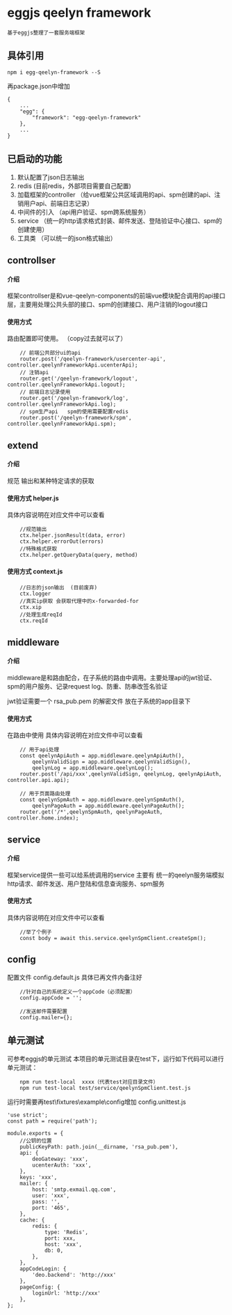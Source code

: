 # eggjs qeelyn framework

    基于eggjs整理了一套服务端框架

## 具体引用
```
npm i egg-qeelyn-framework --S
```
再package.json中增加
```
{
    ...
    "egg": {
        "framework": "egg-qeelyn-framework"
    },
    ...
}
```

## 已启动的功能

1. 默认配置了json日志输出
2. redis (目前redis，外部项目需要自己配置)
3. 加载框架的controller （给vue框架公共区域调用的api、spm创建的api、注销用户api、前端日志记录）
4. 中间件的引入 （api用户验证、spm跨系统服务）
5. service  （统一的http请求格式封装、邮件发送、登陆验证中心接口、spm的创建使用）
6. 工具类 （可以统一的json格式输出）

## controllser

#### 介绍
框架controllser是和vue-qeelyn-components的前端vue模块配合调用的api接口层，主要用处理公共头部的接口、spm的创建接口、用户注销的logout接口

#### 使用方式
路由配置即可使用。   （copy过去就可以了）
```
    // 前端公共部分ui的api
    router.post('/qeelyn-framework/usercenter-api', controller.qeelynFrameworkApi.ucenterApi);
    // 注销api
    router.get('/qeelyn-framework/logout', controller.qeelynFrameworkApi.logout);
    // 前端日志记录使用
    router.get('/qeelyn-framework/log', controller.qeelynFrameworkApi.log);
    // spm生产api   spm的使用需要配置redis
    router.post('/qeelyn-framework/spm', controller.qeelynFrameworkApi.spm);
```

## extend

#### 介绍
规范 输出和某种特定请求的获取

#### 使用方式 helper.js
具体内容说明在对应文件中可以查看
```
    //规范输出
    ctx.helper.jsonResult(data, error)
    ctx.helper.errorOut(errors)
    //特殊格式获取
    ctx.helper.getQueryData(query, method)
```

#### 使用方式 context.js
```
    //日志的json输出  (目前废弃)
    ctx.logger
    //真实ip获取 会获取代理中的x-forwarded-for
    ctx.xip
    //处理生成reqId
    ctx.reqId
```


## middleware

#### 介绍
middleware是和路由配合，在子系统的路由中调用。主要处理api的jwt验证、spm的用户服务、记录request log、防重、防串改签名验证

jwt验证需要一个 rsa_pub.pem 的解密文件 放在子系统的app目录下

#### 使用方式
在路由中使用  具体内容说明在对应文件中可以查看
```
    // 用于api处理
    const qeelynApiAuth = app.middleware.qeelynApiAuth(),
        qeelynValidSign = app.middleware.qeelynValidSign(),
        qeelynLog = app.middleware.qeelynLog();
    router.post('/api/xxx',qeelynValidSign, qeelynLog, qeelynApiAuth, controller.api.api);

    // 用于页面路由处理
    const qeelynSpmAuth = app.middleware.qeelynSpmAuth(),
        qeelynPageAuth = app.middleware.qeelynPageAuth();
    router.get('/*',qeelynSpmAuth, qeelynPageAuth, controller.home.index);
```

## service

#### 介绍
框架service提供一些可以给系统调用的service 主要有 统一的qeelyn服务端模拟http请求、邮件发送、用户登陆和信息查询服务、spm服务

#### 使用方式
具体内容说明在对应文件中可以查看
```
    //举了个例子
    const body = await this.service.qeelynSpmClient.createSpm();
```

## config

配置文件 config.default.js 具体已再文件内备注好
```
    //针对自己的系统定义一个appCode（必须配置）
    config.appCode = '';

    //发送邮件需要配置
    config.mailer={};

```

## 单元测试

可参考eggjs的单元测试
本项目的单元测试目录在test下，运行如下代码可以进行单元测试：
```
    npm run test-local  xxxx（代表test对应目录文件）
    npm run test-local test/service/qeelynSpmClient.test.js
```

运行时需要再test\fixtures\example\config增加 config.unittest.js 
```
'use strict';
const path = require('path');

module.exports = {
    //公钥的位置
    publicKeyPath: path.join(__dirname, 'rsa_pub.pem'),
    api: {
        deoGateway: 'xxx',
        ucenterAuth: 'xxx',
    },
    keys: 'xxx',
    mailer: {
        host: 'smtp.exmail.qq.com',
        user: 'xxx',
        pass: '',
        port: '465',
    },
    cache: {
        redis: {
            type: 'Redis',
            port: xxx,
            host: 'xxx',
            db: 0,
        },
    },
    appCodeLogin: {
        'deo.backend': 'http://xxx'
    },
    pageConfig: {
        loginUrl: 'http://xxx'
    },
};
```